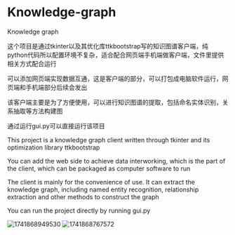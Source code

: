 # Knowledge-graph
Knowledge graph

这个项目是通过tkinter以及其优化库ttkbootstrap写的知识图谱客户端，纯python代码所以配置环境不复杂，适合配合网页端手机端做客户端，文件里提供相关方式配合运行

可以添加网页端实现数据互通，这是客户端的部分，可以打包成电脑软件运行，网页端和手机端部分后续会发出

该客户端主要是为了方便使用，可以进行知识图谱的提取，包括命名实体识别，关系抽取等方法构建图

通过运行gui.py可以直接运行该项目

This project is a knowledge graph client written through tkinter and its optimization library ttkbootstrap

You can add the web side to achieve data interworking, which is the part of the client, which can be packaged as computer software to run

The client is mainly for the convenience of use. It can extract the knowledge graph, including named entity recognition, relationship extraction and other methods to construct the graph

You can run the project directly by running gui.py

![1741868949530](https://github.com/user-attachments/assets/edb88d8b-6cb1-49a1-a9e7-a2bf36d1e86f)
![1741868767572](https://github.com/user-attachments/assets/760904cc-89b9-438b-a1d0-a8e84e09934d)
